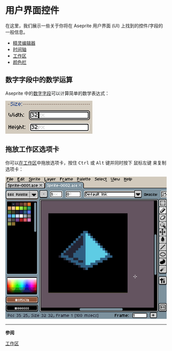 # 用户界面控件

在这里，我们展示一些关于你将在 Aseprite 用户界面 (UI) 上找到的控件/字段的一般信息。

* [精灵编辑器](sprite-editor.md)
* [时间轴](timeline.md)
* [工作区](workspace.md)
* [颜色栏](color-bar.md)

## 数字字段中的数学运算

Aseprite 中的[数字字段](numeric-field.md)可以计算简单的数学表达式：

![数字字段中的数学运算演示](numeric-field/math.gif)

## 拖放工作区选项卡

你可以[在工作区](workspace.md)中拖放选项卡，按住 <kbd>Ctrl</kbd> 或 <kbd>Alt</kbd> 键并同时按下 <kbd>鼠标左键</kbd> 来复制选项卡：

![拖放选项卡演示](workspace/drag-and-drop-tabs.gif)

---

**参阅**

[工作区](workspace.md)

